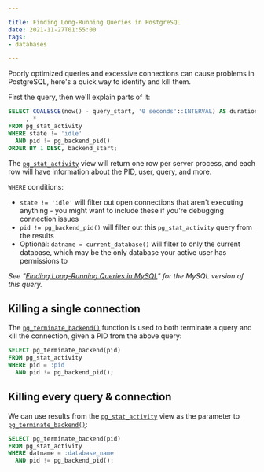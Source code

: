 ```yaml
---

title: Finding Long-Running Queries in PostgreSQL
date: 2021-11-27T01:55:00
tags:
- databases

---
```


Poorly optimized queries and excessive connections can cause problems in PostgreSQL, here's a quick way to identify and kill them.

First the query, then we'll explain parts of it:

```sql
SELECT COALESCE(now() - query_start, '0 seconds'::INTERVAL) AS duration
     , *
FROM pg_stat_activity
WHERE state != 'idle'
  AND pid != pg_backend_pid()
ORDER BY 1 DESC, backend_start;
```

The [`pg_stat_activity`](https://www.postgresql.org/docs/current/monitoring-stats.html#MONITORING-PG-STAT-ACTIVITY-VIEW) view will return one row per server process, and each row will have information about the PID, user, query, and more.

`WHERE` conditions:

- `state != 'idle'` will filter out open connections that aren't executing anything - you might want to include these if you're debugging connection issues
- `pid != pg_backend_pid()` will filter out this `pg_stat_activity` query from the results
- Optional: `datname = current_database()` will filter to only the current database, which may be the only database your active user has permissions to

_See "[Finding Long-Running Queries in MySQL](/blog/finding-long-running-queries-in-mysql)" for the MySQL version of this query._

## Killing a single connection

The [`pg_terminate_backend()`](https://www.postgresql.org/docs/current/functions-admin.html#FUNCTIONS-ADMIN-SIGNAL) function is used to both terminate a query and kill the connection, given a PID from the above query:

```sql
SELECT pg_terminate_backend(pid)
FROM pg_stat_activity
WHERE pid = :pid
  AND pid != pg_backend_pid();
```

## Killing every query & connection

We can use results from the [`pg_stat_activity`](https://www.postgresql.org/docs/current/monitoring-stats.html#MONITORING-PG-STAT-ACTIVITY-VIEW) view as the parameter to [`pg_terminate_backend()`](https://www.postgresql.org/docs/current/functions-admin.html#FUNCTIONS-ADMIN-SIGNAL):

```sql
SELECT pg_terminate_backend(pid)
FROM pg_stat_activity
WHERE datname = :database_name
  AND pid != pg_backend_pid();
```
